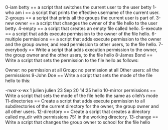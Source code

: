 0-iam betty == a script that switches the current user to the user betty
1-who am i == a script that prints the effective username of the current user.
2-groups == a script that prints all the groups the current user is part of.
3-new owner == a script that changes the owner of the file hello to the user betty.
4-empty == a script that creates an empty file called hello.
5-execute == a script that adds execute permission to the owner of the file hello.
6-multiple permissions ==  a script that adds execute permission to the owner and the group owner, and read permission to other users, to the file hello.
7-everybody == Write a script that adds execution permission to the owner, the group owner and the other users, to the file hello
 8-James Bond == Write a script that sets the permission to the file hello as follows:

Owner: no permission at all
Group: no permission at all
Other users: all the permissions
9-John Doe == Write a script that sets the mode of the file hello to this:

-rwxr-x-wx 1 julien julien 23 Sep 20 14:25 hello
10-mirror permissions == Write a script that sets the mode of the file hello the same as olleh’s mode
11-directories == Create a script that adds execute permission to all subdirectories of the current directory for the owner, the group owner and all other users.
12-directory == Create a script that creates a directory called my_dir with permissions 751 in the working directory.
13-change == Write a script that changes the group owner to school for the file hello

